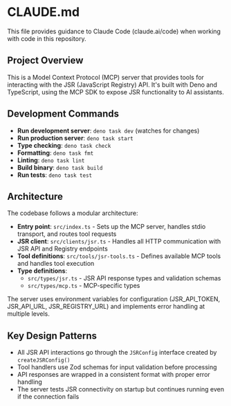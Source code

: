 # CLAUDE.md

This file provides guidance to Claude Code (claude.ai/code) when working with code in this repository.

## Project Overview

This is a Model Context Protocol (MCP) server that provides tools for interacting with the JSR (JavaScript Registry) API. It's built with Deno and TypeScript, using the MCP SDK to expose JSR functionality to AI assistants.

## Development Commands

- **Run development server**: `deno task dev` (watches for changes)
- **Run production server**: `deno task start`
- **Type checking**: `deno task check`
- **Formatting**: `deno task fmt`
- **Linting**: `deno task lint`
- **Build binary**: `deno task build`
- **Run tests**: `deno task test`

## Architecture

The codebase follows a modular architecture:

- **Entry point**: `src/index.ts` - Sets up the MCP server, handles stdio transport, and routes tool requests
- **JSR client**: `src/clients/jsr.ts` - Handles all HTTP communication with JSR API and Registry endpoints
- **Tool definitions**: `src/tools/jsr-tools.ts` - Defines available MCP tools and handles tool execution
- **Type definitions**: 
  - `src/types/jsr.ts` - JSR API response types and validation schemas
  - `src/types/mcp.ts` - MCP-specific types

The server uses environment variables for configuration (JSR_API_TOKEN, JSR_API_URL, JSR_REGISTRY_URL) and implements error handling at multiple levels.

## Key Design Patterns

- All JSR API interactions go through the `JSRConfig` interface created by `createJSRConfig()`
- Tool handlers use Zod schemas for input validation before processing
- API responses are wrapped in a consistent format with proper error handling
- The server tests JSR connectivity on startup but continues running even if the connection fails